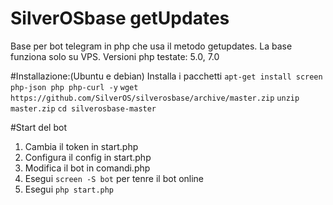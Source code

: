 # SilverOSbase getUpdates
Base per bot telegram in php che usa il metodo getupdates.
La base funziona solo su VPS.
Versioni php testate: 5.0, 7.0

#Installazione:(Ubuntu e debian)
Installa i pacchetti `apt-get install screen php-json php php-curl -y`
 `wget https://github.com/SilverOS/silverosbase/archive/master.zip`
 `unzip master.zip`
 `cd silverosbase-master`
 
#Start del bot

1) Cambia il token in start.php
2) Configura il config in start.php
3) Modifica il bot in comandi.php
4) Esegui `screen -S bot` per tenre il bot online
5) Esegui `php start.php`
	

